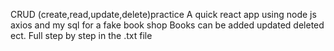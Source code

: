 CRUD (create,read,update,delete)practice
A quick react app using node js axios and my sql for a fake book shop
Books can be added updated deleted ect.
Full step by step in the .txt file

